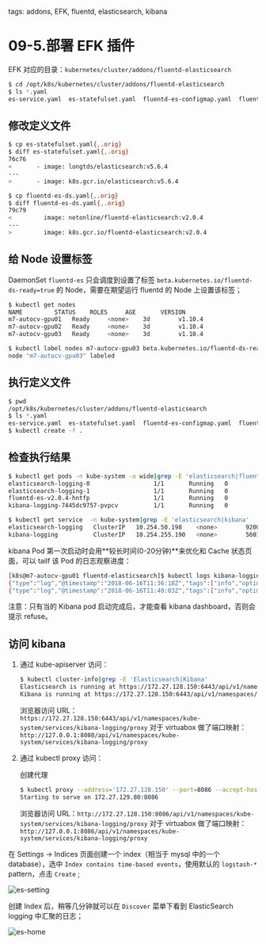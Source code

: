 <!-- toc -->

tags: addons, EFK, fluentd, elasticsearch, kibana

# 09-5.部署 EFK 插件

EFK 对应的目录：`kubernetes/cluster/addons/fluentd-elasticsearch`

``` bash
$ cd /opt/k8s/kubernetes/cluster/addons/fluentd-elasticsearch
$ ls *.yaml
es-service.yaml  es-statefulset.yaml  fluentd-es-configmap.yaml  fluentd-es-ds.yaml  kibana-deployment.yaml  kibana-service.yaml
```

## 修改定义文件

``` bash
$ cp es-statefulset.yaml{,.orig}
$ diff es-statefulset.yaml{,.orig}
76c76
<       - image: longtds/elasticsearch:v5.6.4
---
>       - image: k8s.gcr.io/elasticsearch:v5.6.4

$ cp fluentd-es-ds.yaml{,.orig}
$ diff fluentd-es-ds.yaml{,.orig}
79c79
<         image: netonline/fluentd-elasticsearch:v2.0.4
---
>         image: k8s.gcr.io/fluentd-elasticsearch:v2.0.4
```

## 给 Node 设置标签

DaemonSet `fluentd-es` 只会调度到设置了标签 `beta.kubernetes.io/fluentd-ds-ready=true` 的 Node，需要在期望运行 fluentd 的 Node 上设置该标签；

``` bash
$ kubectl get nodes
NAME         STATUS    ROLES     AGE       VERSION
m7-autocv-gpu01   Ready     <none>    3d        v1.10.4
m7-autocv-gpu02   Ready     <none>    3d        v1.10.4
m7-autocv-gpu03   Ready     <none>    3d        v1.10.4

$ kubectl label nodes m7-autocv-gpu03 beta.kubernetes.io/fluentd-ds-ready=true
node "m7-autocv-gpu03" labeled
```

## 执行定义文件

``` bash
$ pwd
/opt/k8s/kubernetes/cluster/addons/fluentd-elasticsearch
$ ls *.yaml
es-service.yaml  es-statefulset.yaml  fluentd-es-configmap.yaml  fluentd-es-ds.yaml  kibana-deployment.yaml  kibana-service.yaml
$ kubectl create -f .
```

## 检查执行结果

``` bash
$ kubectl get pods -n kube-system -o wide|grep -E 'elasticsearch|fluentd|kibana'
elasticsearch-logging-0                  1/1       Running   0          5m        172.30.81.7   m7-autocv-gpu01
elasticsearch-logging-1                  1/1       Running   0          2m        172.30.39.8   m7-autocv-gpu03
fluentd-es-v2.0.4-hntfp                  1/1       Running   0          5m        172.30.39.6   m7-autocv-gpu03
kibana-logging-7445dc9757-pvpcv          1/1       Running   0          5m        172.30.39.7   m7-autocv-gpu03

$ kubectl get service  -n kube-system|grep -E 'elasticsearch|kibana'
elasticsearch-logging   ClusterIP   10.254.50.198    <none>        9200/TCP        5m
kibana-logging          ClusterIP   10.254.255.190   <none>        5601/TCP        5m
```

kibana Pod 第一次启动时会用**较长时间(0-20分钟)**来优化和 Cache 状态页面，可以 tailf 该 Pod 的日志观察进度：

``` bash
[k8s@m7-autocv-gpu01 fluentd-elasticsearch]$ kubectl logs kibana-logging-7445dc9757-pvpcv -n kube-system -f
{"type":"log","@timestamp":"2018-06-16T11:36:18Z","tags":["info","optimize"],"pid":1,"message":"Optimizing and caching bundles for graph, ml, kibana, stateSessionStorageRedirect, timelion and status_page. This may take a few minutes"}
{"type":"log","@timestamp":"2018-06-16T11:40:03Z","tags":["info","optimize"],"pid":1,"message":"Optimization of bundles for graph, ml, kibana, stateSessionStorageRedirect, timelion and status_page complete in 224.57 seconds"}
```

注意：只有当的 Kibana pod 启动完成后，才能查看 kibana dashboard，否则会提示 refuse。

## 访问 kibana

1. 通过 kube-apiserver 访问：

    ``` bash
    $ kubectl cluster-info|grep -E 'Elasticsearch|Kibana'
    Elasticsearch is running at https://172.27.128.150:6443/api/v1/namespaces/kube-system/services/elasticsearch-logging/proxy
    Kibana is running at https://172.27.128.150:6443/api/v1/namespaces/kube-system/services/kibana-logging/proxy
    ```

    浏览器访问 URL： `https://172.27.128.150:6443/api/v1/namespaces/kube-system/services/kibana-logging/proxy`
    对于 virtuabox 做了端口映射： `http://127.0.0.1:8080/api/v1/namespaces/kube-system/services/kibana-logging/proxy`

1. 通过 kubectl proxy 访问：

    创建代理

    ``` bash
    $ kubectl proxy --address='172.27.128.150' --port=8086 --accept-hosts='^*$'
    Starting to serve on 172.27.129.80:8086
    ```

    浏览器访问 URL：`http://172.27.128.150:8086/api/v1/namespaces/kube-system/services/kibana-logging/proxy`
    对于 virtuabox 做了端口映射： `http://127.0.0.1:8086/api/v1/namespaces/kube-system/services/kibana-logging/proxy`

在 Settings -> Indices 页面创建一个 index（相当于 mysql 中的一个 database），选中 `Index contains time-based events`，使用默认的 `logstash-*` pattern，点击 `Create` ;

![es-setting](./images/es-setting.png)

创建 Index 后，稍等几分钟就可以在 `Discover` 菜单下看到 ElasticSearch logging 中汇聚的日志；

![es-home](./images/es-home.png)